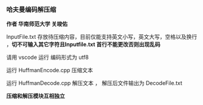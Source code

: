 ### 哈夫曼编码解压缩

**作者  华南师范大学 关竣佑**

InputFile.txt 存放待压缩内容，目前仅能支持英文小写，英文大写，空格以及换行 ，**切不可输入其它字符且Inputfile.txt 首行不能更改否则出现乱码**

请用 vscode 运行  编码形式为   utf8

运行 HuffmanEncode.cpp  压缩文本

运行 HuffmanDecode.cpp 解压文本   ， 解压后文件输出为  DecodeFile.txt

**压缩和解压模块互相独立**

